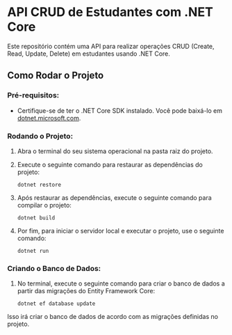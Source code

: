# API CRUD de Estudantes com .NET Core

Este repositório contém uma API para realizar operações CRUD (Create, Read, Update, Delete) em estudantes usando .NET Core.

## Como Rodar o Projeto

### Pré-requisitos:

- Certifique-se de ter o .NET Core SDK instalado. Você pode baixá-lo em [dotnet.microsoft.com](https://dotnet.microsoft.com/download).
### Rodando o Projeto:

1. Abra o terminal do seu sistema operacional na pasta raiz do projeto.

2. Execute o seguinte comando para restaurar as dependências do projeto:

    ```
    dotnet restore
    ```

3. Após restaurar as dependências, execute o seguinte comando para compilar o projeto:

    ```
    dotnet build
    ```

4. Por fim, para iniciar o servidor local e executar o projeto, use o seguinte comando:

    ```
    dotnet run
    ```

### Criando o Banco de Dados:


1. No terminal, execute o seguinte comando para criar o banco de dados a partir das migrações do Entity Framework Core:

    ```
    dotnet ef database update
    ```

Isso irá criar o banco de dados de acordo com as migrações definidas no projeto.
